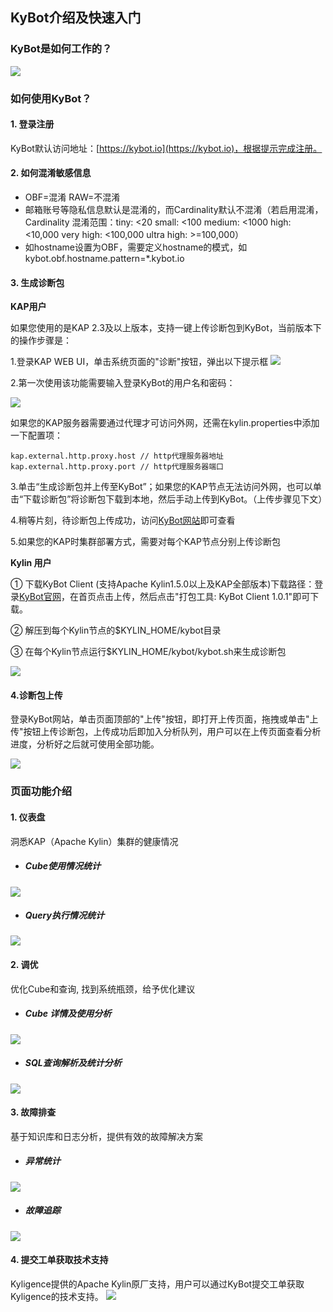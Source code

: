 ## KyBot介绍及快速入门


### KyBot是如何工作的？

![](images/Picture1.png)



### 如何使用KyBot？

#### 1. 登录注册

KyBot默认访问地址：[https://kybot.io](https://kybot.io)，根据提示完成注册。

#### 2. 如何混淆敏感信息

- OBF=混淆 RAW=不混淆
- 邮箱账号等隐私信息默认是混淆的，而Cardinality默认不混淆（若启用混淆，Cardinality 混淆范围：tiny: <20 small: <100 medium: <1000 high: <10,000 very high: <100,000 ultra high: >=100,000）
- 如hostname设置为OBF，需要定义hostname的模式，如kybot.obf.hostname.pattern=\*.kybot.io

#### 3. 生成诊断包

**KAP用户**

如果您使用的是KAP 2.3及以上版本，支持一键上传诊断包到KyBot，当前版本下的操作步骤是：

1.登录KAP WEB UI，单击系统页面的"诊断"按钮，弹出以下提示框
![](images/Picture12.png)

2.第一次使用该功能需要输入登录KyBot的用户名和密码：

![](images/Picture13.png)

如果您的KAP服务器需要通过代理才可访问外网，还需在kylin.properties中添加一下配置项：

```
kap.external.http.proxy.host // http代理服务器地址
kap.external.http.proxy.port // http代理服务器端口
```

3.单击“生成诊断包并上传至KyBot”；如果您的KAP节点无法访问外网，也可以单击“下载诊断包”将诊断包下载到本地，然后手动上传到KyBot。（上传步骤见下文）

4.稍等片刻，待诊断包上传成功，访问[KyBot网站](https://kybot.io)即可查看 

5.如果您的KAP时集群部署方式，需要对每个KAP节点分别上传诊断包

**Kylin 用户**

① 下载KyBot Client (支持Apache Kylin1.5.0以上及KAP全部版本)下载路径：登录[KyBot官网](https://kybot.io)，在首页点击上传，然后点击"打包工具: KyBot Client 1.0.1"即可下载。

② 解压到每个Kylin节点的$KYLIN\_HOME/kybot目录

③ 在每个Kylin节点运行$KYLIN\_HOME/kybot/kybot.sh来生成诊断包

![](images/Picture3.png)

#### 4.诊断包上传

登录KyBot网站，单击页面顶部的"上传"按钮，即打开上传页面，拖拽或单击"上传"按钮上传诊断包，上传成功后即加入分析队列，用户可以在上传页面查看分析进度，分析好之后就可使用全部功能。

![](images/Picture4.png)



### 页面功能介绍

#### 1. 仪表盘

洞悉KAP（Apache Kylin）集群的健康情况

- ##### Cube使用情况统计

![](images/Picture5.png)

- ##### Query执行情况统计

![](images/Picture6.png)

#### 2. 调优

优化Cube和查询, 找到系统瓶颈，给予优化建议

- ##### Cube 详情及使用分析

![](images/Picture7.png)

- ##### SQL查询解析及统计分析

![](images/Picture8.png)

#### 3. 故障排查

基于知识库和日志分析，提供有效的故障解决方案

- ##### 异常统计

![](images/Picture9.png)

- ##### 故障追踪

![](images/Picture10.png)

#### 4. 提交工单获取技术支持

Kyligence提供的Apache Kylin原厂支持，用户可以通过KyBot提交工单获取Kyligence的技术支持。 ![](images/Picture11.png)
